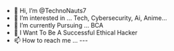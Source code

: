 - 👋 Hi, I’m @TechnoNauts7
- 👀 I’m interested in ... Tech, Cybersecurity, Ai, Anime...
- 🌱 I’m currently Pursuing ... BCA 
- 💞️ I Want To Be A Successful Ethical Hacker
- 📫 How to reach me ... ---

<!---
TechnoNauts7/TechnoNauts7 is a ✨ special ✨ repository because its `README.md` (this file) appears on your GitHub profile.
You can click the Preview link to take a look at your changes.
--->
